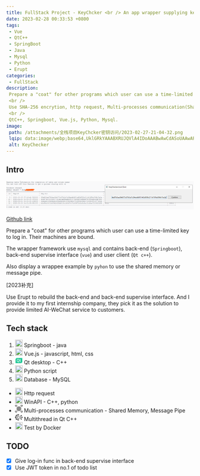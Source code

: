 ```yaml
---
title: FullStack Project - KeyChcker <br /> An app wrapper supplying key access with time and machine limited and communication between wrapper and wrappee.
date: 2023-02-28 00:33:53 +0800
tags:
 - Vue
 - QtC++
 - SpringBoot
 - Java
 - Mysql
 - Python
 - Erupt
categories:
 - FullStack
description: 
 Prepare a "coat" for other programs which user can use a time-limited key to log in. User's machine is bound. Supervisor have has his own interface.
 <br />
 Use SHA-256 encrytion, http request, Multi-processes communication(Shared Memory, Message Pipe), Multithread, WinAPI.
 <br />
 QtC++, Springboot, Vue.js, Python, Mysql.
image:
 path: /attachments/全栈项目KeyChcker密钥访问/2023-02-27-21-04-32.png
 lqip: data:image/webp;base64,UklGRkYAAABXRUJQVlA4IDoAAABwAwCdASoUAAwAPxFwsFAsJiSisAgBgCIJZwDKACHe1CMLDAAA/u07nrxGS9vsumR44OvY4IYGwAAA
 alt: KeyChecker
---
```


## Intro

![alt text](/attachments/全栈项目KeyChcker密钥访问/2023-02-27-20-49-51.png)

[Github link](https://github.com/DuGuYifei/KeyChecker)

Prepare a "coat" for other programs which user can use a time-limited key to log in. Their machines are bound.

The wrapper framework use `mysql` and contains back-end (`Springboot`), back-end supervise interface (`vue`) and user client (`Qt c++`).

Also display a wrappee example by `pyhon` to use the shared memory or message pipe.

[2023补充]

Use Erupt to rebuild the back-end and back-end supervise interface. And I provide it to my first internship company, they pick it as the solution to provide limited AI-WeChat service to customers.

## Tech stack
1. <img src="https://user-images.githubusercontent.com/25181517/183891303-41f257f8-6b3d-487c-aa56-c497b880d0fb.png"  width="20" height="20"> Springboot - java
2. <img src="https://user-images.githubusercontent.com/25181517/117448124-a2da9800-af3e-11eb-85d2-bd1b69b65603.png"  width="20" height="20"> Vue.js - javascript, html, css
3. <img src="/attachments/全栈项目KeyChcker密钥访问/qt.png"  width="20" height="20"> Qt desktop - C++
5. <img src="https://user-images.githubusercontent.com/25181517/183423507-c056a6f9-1ba8-4312-a350-19bcbc5a8697.png"  width="20" height="20"> Python script
6. <img src="https://user-images.githubusercontent.com/25181517/183896128-ec99105a-ec1a-4d85-b08b-1aa1620b2046.png"  width="20" height="20"> Database - MySQL


* <img src="https://user-images.githubusercontent.com/25181517/192107854-765620d7-f909-4953-a6da-36e1ef69eea6.png"  width="20" height="20"> Http request
* <img src="https://user-images.githubusercontent.com/25181517/186884150-05e9ff6d-340e-4802-9533-2c3f02363ee3.png"  width="20" height="20"> WinAPI - C++, python
* <img src="/attachments/全栈项目KeyChcker密钥访问/multiprocess.png"  width="20" height="20"> Multi-processes communication - Shared Memory, Message Pipe
* <img src="/attachments/全栈项目KeyChcker密钥访问/multithread.png"  width="20" height="20"> Multithread in Qt C++
* <img src="https://user-images.githubusercontent.com/25181517/117207330-263ba280-adf4-11eb-9b97-0ac5b40bc3be.png"  width="20" height="20"> Test by Docker

## TODO
- [x] Give log-in func in back-end supervise interface
- [x] Use JWT token in no.1 of todo list
